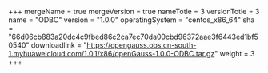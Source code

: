 +++
mergeName = true
mergeVersion = true
nameTotle = 3
versionTotle = 3
name = "ODBC"
version = "1.0.0"
operatingSystem = "centos_x86_64"
sha = "66d06cb883a20dc4c9fbed86c2ca7ec70da00cbd96372aae3f6443ed1bf50540"
downloadlink = "https://opengauss.obs.cn-south-1.myhuaweicloud.com/1.0.1/x86/openGauss-1.0.0-ODBC.tar.gz"
weight =  3
+++